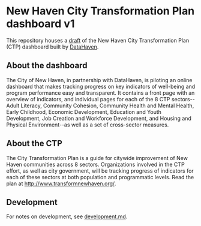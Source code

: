 # New Haven City Transformation Plan dashboard v1

This repository houses a [draft](https://ct-data-haven.github.io/ctp-dash/) of the New Haven City Transformation Plan (CTP) dashboard built by [DataHaven](http://ctdatahaven.org).

## About the dashboard

The City of New Haven, in partnership with DataHaven, is piloting an online dashboard that makes tracking progress on key indicators of well-being and program performance easy and transparent. It contains a front page with an overview of indicators, and individual pages for each of the 8 CTP sectors--Adult Literacy, Community Cohesion, Community Health and Mental Health, Early Childhood, Economic Development, Education and Youth Development, Job Creation and Workforce Development, and Housing and Physical Environment--as well as a set of cross-sector measures.

## About the CTP

The City Transformation Plan is a guide for citywide improvement of New Haven communities across 8 sectors. Organizations involved in the CTP effort, as well as city government, will be tracking progress of indicators for each of these sectors at both population and programmatic levels. Read the plan at http://www.transformnewhaven.org/.

## Development

For notes on development, see [development.md](development.md).
